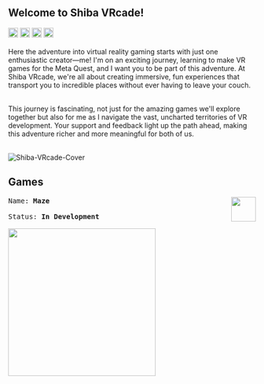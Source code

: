 

<h2>Welcome to Shiba VRcade!</h2> 
<kbd><a href="https://www.linkedin.com/company/shiba-vrcade"><img src="https://github.com/Shiba-VRcade/.github/assets/95538451/319099c5-ca26-4bfd-a960-500b7ef4936a" height="20"/></a></kbd>        <kbd>
  <a href="https://www.youtube.com/@ShibaVRcade"><img src="https://github.com/Shiba-VRcade/.github/assets/95538451/82bdbb8c-f7b7-452e-9ae5-3bf003668f0a" height="20"/></a></kbd>        <kbd>
  <a href="https://t.me/Shiba_VRcade"><img src="https://github.com/Shiba-VRcade/.github/assets/95538451/9d744b3c-9d96-4760-afb9-70b7bba1d361" height="20"/></a></kbd>        <kbd>
  <a href="https://sidequestvr.com/user/3544375"><img src="https://github.com/Shiba-VRcade/.github/assets/95538451/cc8c14bc-bca7-4bbc-bb62-3d68c1cfd11b" height="20"/></a></kbd><br><br>
Here the adventure into virtual reality gaming starts with just one enthusiastic creator—me! I'm on an exciting journey, learning to make VR games for the Meta Quest, and I want you to be part of this adventure. At Shiba VRcade, we're all about creating immersive, fun experiences that transport you to incredible places without ever having to leave your couch.<br><br>

This journey is fascinating, not just for the amazing games we'll explore together but also for me as I navigate the vast, uncharted territories of VR development. Your support and feedback light up the path ahead, making this adventure richer and more meaningful for both of us.<br><br>


![Shiba-VRcade-Cover](https://github.com/Shiba-VRcade/.github/assets/95538451/467b2be1-4ef6-4864-afc8-5f63bc6f461f)

<h2>Games</h2>
<img src="https://github.com/Shiba-VRcade/.github/assets/95538451/36edba75-e7ff-494f-8b1e-de0997fcf425" height="50" align="right"/>
<p>
  <kbd>
  Name: <b>Maze</b><br><br>
  Status: <b>In Development</b><br><br>
    <a href="https://github.com/Shiba-VRcade">
      <img src="https://github.com/Shiba-VRcade/.github/assets/95538451/5711ccdb-e783-4cb5-991e-07efe75ba02b" height="300"/>
    </a>
  </kbd>
</p>

